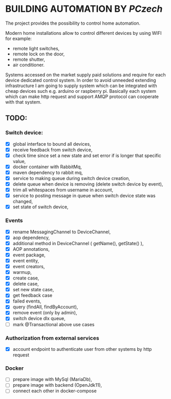 # BUILDING AUTOMATION BY *PCzech*

The project provides the possibility to control home automation.

Modern home installations allow to control different devices by using WIFI for example:

- remote light switches,
- remote lock on the door,
- remote shutter,
- air conditioner.

Systems accessed on the market supply paid solutions and require for each device dedicated control system.
In order to avoid unneeded extending infrastructure I am going to supply system which can be integrated with cheap
devices such e.g. arduino or raspberry pi. Basically each system which can make http request and support AMQP protocol
can cooperate with that system.

## TODO:

### Switch device:

- [x] global interface to bound all devices,
- [x] receive feedback from switch device,
- [x] check time since set a new state and set error if is longer that specific value,
- [x] docker container with RabbitMq,
- [x] maven dependency to rabbit mq,
- [x] service to making queue during switch device creation,
- [x] delete queue when device is removing (delete switch device by event),
- [x] trim all whitespaces from username in account,
- [x] service to posting message in queue when switch device state was changed,
- [x] set state of switch device,

### Events 
- [x] rename MessagingChannel to DeviceChannel,
- [x] aop dependency,
- [x] additional method in DeviceChannel ( getName(), getState() ),
- [x] AOP annotations,
- [x] event package,
- [x] event entity,
- [x] event creators,
- [x] warmup,
- [x] create case,
- [x] delete case,
- [x] set new state case,
- [x] get feedback case
- [x] failed events,
- [x] query (findAll, findByAccount),
- [x] remove event (only by admin),
- [x] switch device dlx queue,
- [ ] mark @Transactional above use cases

### Authorization from external services
- [x] account endpoint to authenticate user from other systems by http request
### Docker
- [ ] prepare image with MySql (MariaDb),
- [ ] prepare image with backend (OpenJdk11),
- [ ] connect each other in docker-compose